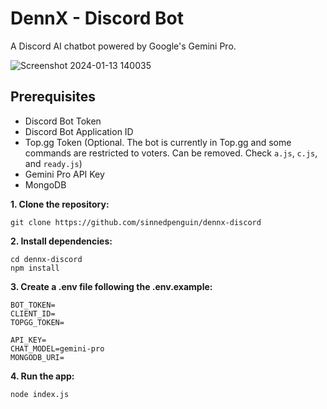 # DennX - Discord Bot

A Discord AI chatbot powered by Google's Gemini Pro.

![Screenshot 2024-01-13 140035](https://github.com/sinnedpenguin/dennx-discord/assets/133164950/af81241a-2a82-4a5c-9e78-1653c4137e73)

## Prerequisites

- Discord Bot Token
- Discord Bot Application ID
- Top.gg Token (Optional. The bot is currently in Top.gg and some commands are restricted to voters. Can be removed. Check `a.js`, `c.js`, and `ready.js`)
- Gemini Pro API Key
- MongoDB

**1. Clone the repository:**
```shell
git clone https://github.com/sinnedpenguin/dennx-discord
```

**2. Install dependencies:**
```shell
cd dennx-discord
npm install
```

**3. Create a .env file following the .env.example:**
```shell
BOT_TOKEN=
CLIENT_ID=
TOPGG_TOKEN=

API_KEY=
CHAT_MODEL=gemini-pro
MONGODB_URI=
```

**4. Run the app:**
```shell
node index.js
```
